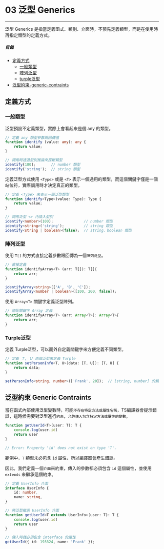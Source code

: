 # 03 泛型 Generics
---

泛型 Generics 是指當定義函式、類別、介面時，不預先定義類型，而是在使用時再指定類型的定義方式。

##### 目錄
- [定義方式](#定義方式)
	- [一般類型](#一般類型)
	- [陣列泛型](#陣列泛型)
	- [turple泛型](#turple泛型)
- [泛型約束-generic-contraints](#泛型約束-generic-contraints)


## 定義方式

### 一般類型

泛型預設不定義類型，實際上會看起來是個 any 的類型。

```ts
// 定義 any 類型參數跟回傳值
function identify (value: any): any {
    return value;
}

// 調用時透過型別推論來推斷類型
identify(100);       // number 類型
identify('string');  // string 類型
```

定義泛型方式使用 `<Type>` 或是 `<T>` 表示一個通用的類型，而這個關鍵字僅是一個站位符，實際調用時才決定真正的類型。

```ts
// 定義 <Type> 來表示一個泛型類型
function identify<Type>(value: Type): Type {
    return value;
}

// 調用泛型 <> 內插入型別
identify<number>(100);              // number 類型
identify<string>('string');         // string 類型
identify<string | boolean>(false);  // string、boolean 類型
```

### 陣列泛型

使用 `T[]` 的方式直接定義參數跟回傳為一個`陣列泛型`。

```ts
// 直接定義
function identifyArray<T> (arr: T[]): T[]{
    return arr;
}

identifyArray<string>(['A', 'B', 'C']);
identifyArray<number | boolean>([100, 200, false]);
```

使用 `Array<T>` 關鍵字定義泛型陣列。

```ts
// 搭配關鍵字 Array 定義
function identifyArray<T> (arr: Array<T>): Array<T>{
    return arr;
}
```

### Turple泛型

定義 Turple泛型，可以而外自定義關鍵字來方便定義不同類型。

```ts
// 定義 Ｔ, Ｕ 兩個泛型來定義 Turple
function setPersonInfo<T, U>(data: [T, U]): [T, U] {
    return data;
}

setPersonInfo<string, number>(['Frank', 20]);  // [string, number] 的類型
```

## 泛型約束 Generic Contraints

當在函式內部使用泛型變數時，可能`不存在特定方法或屬性名稱`，TS編譯器會提示錯誤，這時候需要對泛型進行`約束`，`允許傳入包含特定方法或屬性的變數`。


```ts
function getUserId<T>(user: T): T {
    console.log(user.id)
    return user
}

// Error: Property 'id' does not exist on type 'T'.
```

範例中，`T` 類型未必包含 `id` 屬性，所以編譯器會產生錯誤。

因此，我們定義一個`介面`來約束，傳入的參數都必須包含 `id` 這個屬性，並使用 `extends` 來繼承這個約束。

```ts
// 定義 UserInfo 介面
interface UserInfo {
    id: number,
    name: string,
}

// 將泛型繼承 UserInfo 介面
function getUserId<T extends UserInfo>(user: T): T {
    console.log(user.id)
    return user
}

// 傳入時就必須包含 interface 的屬性
getUserId({ id: 193824, name: 'Frank' });
```